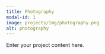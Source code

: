 ```yaml
---
title: Photography
modal-id: 1
image: projects/img/photography.png
alt: photography
---
```

Enter your project content here.